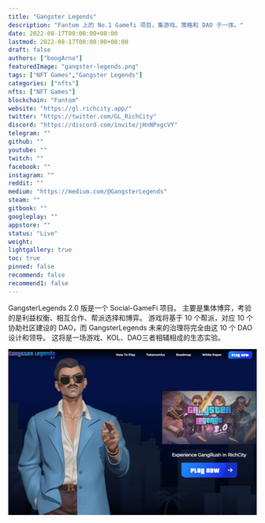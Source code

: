 ```yaml
---
title: "Gangster Legends"
description: "Fantom 上的 No.1 Gamefi 项目，集游戏、策略和 DAO 于一体。"
date: 2022-08-17T00:00:00+08:00
lastmod: 2022-08-17T00:00:00+08:00
draft: false
authors: ["boogArno"]
featuredImage: "gangster-legends.png"
tags: ["NFT Games","Gangster Legends"]
categories: ["nfts"]
nfts: ["NFT Games"]
blockchain: "Fantom"
website: "https://gl.richcity.app/"
twitter: "https://twitter.com/GL_RichCity"
discord: "https://discord.com/invite/jHnNPxgcVY"
telegram: ""
github: ""
youtube: ""
twitch: ""
facebook: ""
instagram: ""
reddit: ""
medium: "https://medium.com/@GangsterLegends"
steam: ""
gitbook: ""
googleplay: ""
appstore: ""
status: "Live"
weight: 
lightgallery: true
toc: true
pinned: false
recommend: false
recommend1: false
---
```

GangsterLegends 2.0 版是一个 Social-GameFi 项目。
主要是集体博弈，考验的是利益权衡、相互合作、帮派选择和博弈。
游戏将基于 10 个帮派，对应 10 个协助社区建设的 DAO，而 GangsterLegends 未来的治理将完全由这 10 个 DAO 设计和领导。
这将是一场游戏、KOL、DAO三者相辅相成的生态实验。

![gangsterlegends-dapp-games-fantom-image1_899180c4be75ca80c3c23b3d4b206af7](gangsterlegends-dapp-games-fantom-image1_899180c4be75ca80c3c23b3d4b206af7.png)
